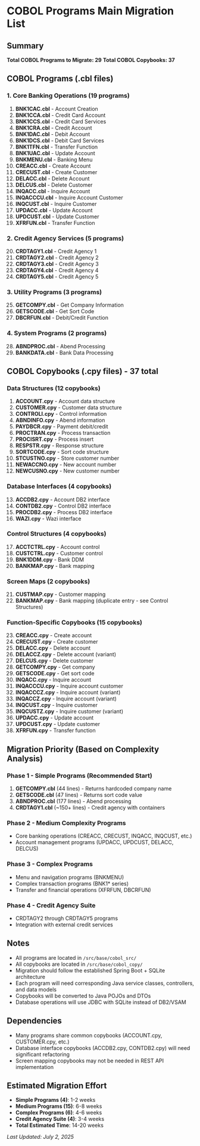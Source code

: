 # COBOL Programs Main Migration List

## Summary
**Total COBOL Programs to Migrate: 29**
**Total COBOL Copybooks: 37**

## COBOL Programs (.cbl files)

### 1. Core Banking Operations (19 programs)
1. **BNK1CAC.cbl** - Account Creation
2. **BNK1CCA.cbl** - Credit Card Account
3. **BNK1CCS.cbl** - Credit Card Services
4. **BNK1CRA.cbl** - Credit Account
5. **BNK1DAC.cbl** - Debit Account
6. **BNK1DCS.cbl** - Debit Card Services
7. **BNK1TFN.cbl** - Transfer Function
8. **BNK1UAC.cbl** - Update Account
9. **BNKMENU.cbl** - Banking Menu
10. **CREACC.cbl** - Create Account
11. **CRECUST.cbl** - Create Customer
12. **DELACC.cbl** - Delete Account
13. **DELCUS.cbl** - Delete Customer
14. **INQACC.cbl** - Inquire Account
15. **INQACCCU.cbl** - Inquire Account Customer
16. **INQCUST.cbl** - Inquire Customer
17. **UPDACC.cbl** - Update Account
18. **UPDCUST.cbl** - Update Customer
19. **XFRFUN.cbl** - Transfer Function

### 2. Credit Agency Services (5 programs)
20. **CRDTAGY1.cbl** - Credit Agency 1
21. **CRDTAGY2.cbl** - Credit Agency 2
22. **CRDTAGY3.cbl** - Credit Agency 3
23. **CRDTAGY4.cbl** - Credit Agency 4
24. **CRDTAGY5.cbl** - Credit Agency 5

### 3. Utility Programs (3 programs)
25. **GETCOMPY.cbl** - Get Company Information
26. **GETSCODE.cbl** - Get Sort Code
27. **DBCRFUN.cbl** - Debit/Credit Function

### 4. System Programs (2 programs)
28. **ABNDPROC.cbl** - Abend Processing
29. **BANKDATA.cbl** - Bank Data Processing

## COBOL Copybooks (.cpy files) - 37 total

### Data Structures (12 copybooks)
1. **ACCOUNT.cpy** - Account data structure
2. **CUSTOMER.cpy** - Customer data structure
3. **CONTROLI.cpy** - Control information
4. **ABNDINFO.cpy** - Abend information
5. **PAYDBCR.cpy** - Payment debit/credit
6. **PROCTRAN.cpy** - Process transaction
7. **PROCISRT.cpy** - Process insert
8. **RESPSTR.cpy** - Response structure
9. **SORTCODE.cpy** - Sort code structure
10. **STCUSTNO.cpy** - Store customer number
11. **NEWACCNO.cpy** - New account number
12. **NEWCUSNO.cpy** - New customer number

### Database Interfaces (4 copybooks)
13. **ACCDB2.cpy** - Account DB2 interface
14. **CONTDB2.cpy** - Control DB2 interface
15. **PROCDB2.cpy** - Process DB2 interface
16. **WAZI.cpy** - Wazi interface

### Control Structures (4 copybooks)
17. **ACCTCTRL.cpy** - Account control
18. **CUSTCTRL.cpy** - Customer control
19. **BNK1DDM.cpy** - Bank DDM
20. **BANKMAP.cpy** - Bank mapping

### Screen Maps (2 copybooks)
21. **CUSTMAP.cpy** - Customer mapping
22. **BANKMAP.cpy** - Bank mapping (duplicate entry - see Control Structures)

### Function-Specific Copybooks (15 copybooks)
23. **CREACC.cpy** - Create account
24. **CRECUST.cpy** - Create customer
25. **DELACC.cpy** - Delete account
26. **DELACCZ.cpy** - Delete account (variant)
27. **DELCUS.cpy** - Delete customer
28. **GETCOMPY.cpy** - Get company
29. **GETSCODE.cpy** - Get sort code
30. **INQACC.cpy** - Inquire account
31. **INQACCCU.cpy** - Inquire account customer
32. **INQACCCZ.cpy** - Inquire account (variant)
33. **INQACCZ.cpy** - Inquire account (variant)
34. **INQCUST.cpy** - Inquire customer
35. **INQCUSTZ.cpy** - Inquire customer (variant)
36. **UPDACC.cpy** - Update account
37. **UPDCUST.cpy** - Update customer
38. **XFRFUN.cpy** - Transfer function

## Migration Priority (Based on Complexity Analysis)

### Phase 1 - Simple Programs (Recommended Start)
1. **GETCOMPY.cbl** (44 lines) - Returns hardcoded company name
2. **GETSCODE.cbl** (47 lines) - Returns sort code value
3. **ABNDPROC.cbl** (177 lines) - Abend processing
4. **CRDTAGY1.cbl** (~150+ lines) - Credit agency with containers

### Phase 2 - Medium Complexity Programs
- Core banking operations (CREACC, CRECUST, INQACC, INQCUST, etc.)
- Account management programs (UPDACC, UPDCUST, DELACC, DELCUS)

### Phase 3 - Complex Programs
- Menu and navigation programs (BNKMENU)
- Complex transaction programs (BNK1* series)
- Transfer and financial operations (XFRFUN, DBCRFUN)

### Phase 4 - Credit Agency Suite
- CRDTAGY2 through CRDTAGY5 programs
- Integration with external credit services

## Notes
- All programs are located in `/src/base/cobol_src/`
- All copybooks are located in `/src/base/cobol_copy/`
- Migration should follow the established Spring Boot + SQLite architecture
- Each program will need corresponding Java service classes, controllers, and data models
- Copybooks will be converted to Java POJOs and DTOs
- Database operations will use JDBC with SQLite instead of DB2/VSAM

## Dependencies
- Many programs share common copybooks (ACCOUNT.cpy, CUSTOMER.cpy, etc.)
- Database interface copybooks (ACCDB2.cpy, CONTDB2.cpy) will need significant refactoring
- Screen mapping copybooks may not be needed in REST API implementation

## Estimated Migration Effort
- **Simple Programs (4)**: 1-2 weeks
- **Medium Programs (15)**: 6-8 weeks  
- **Complex Programs (6)**: 4-6 weeks
- **Credit Agency Suite (4)**: 3-4 weeks
- **Total Estimated Time**: 14-20 weeks

*Last Updated: July 2, 2025*
